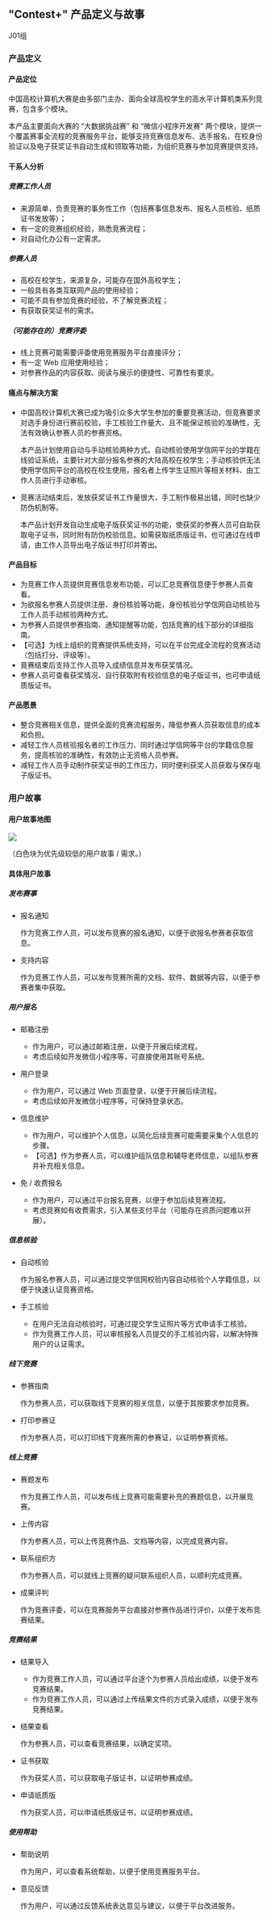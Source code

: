 ## "Contest+"  产品定义与故事

J01组

### 产品定义

#### 产品定位

中国高校计算机大赛是由多部门主办、面向全球高校学生的高水平计算机类系列竞赛，包含多个模块。

本产品主要面向大赛的 “大数据挑战赛” 和 “微信小程序开发赛” 两个模块，提供一个覆盖赛事全流程的竞赛服务平台，能够支持竞赛信息发布、选手报名、在校身份验证以及电子获奖证书自动生成和领取等功能，为组织竞赛与参加竞赛提供支持。



#### 干系人分析

##### 竞赛工作人员

- 来源简单，负责竞赛的事务性工作（包括赛事信息发布、报名人员核验、纸质证书发放等）；
- 有一定的竞赛组织经验，熟悉竞赛流程；
- 对自动化办公有一定需求。

##### 参赛人员

- 高校在校学生，来源复杂，可能存在国外高校学生；
- 一般具有各类互联网产品的使用经验；
- 可能不具有参加竞赛的经验，不了解竞赛流程；
- 有获取获奖证书的需求。

##### （可能存在的）竞赛评委

- 线上竞赛可能需要评委使用竞赛服务平台直接评分；
- 有一定 Web 应用使用经验；
- 对参赛作品的内容获取、阅读与展示的便捷性、可靠性有要求。



#### 痛点与解决方案

- 中国高校计算机大赛已成为吸引众多大学生参加的重要竞赛活动，但竞赛要求对选手身份进行赛前校验，手工核验工作量大、且不能保证核验的准确性，无法有效确认参赛人员的参赛资格。

    本产品计划使用自动与手动核验两种方式。自动核验使用学信网平台的学籍在线验证系统，主要针对大部分报名参赛的大陆高校在校学生；手动核验供无法使用学信网平台的高校在校生使用，报名者上传学生证照片等相关材料、由工作人员进行手动审核。

- 竞赛活动结束后，发放获奖证书工作量很大，手工制作极易出错，同时也缺少防伪机制等。

    本产品计划开发自动生成电子版获奖证书的功能，使获奖的参赛人员可自助获取电子证书，同时附有防伪校验信息。如需获取纸质版证书，也可通过在线申请，由工作人员导出电子版证书打印并寄出。



#### 产品目标

- 为竞赛工作人员提供竞赛信息发布功能，可以汇总竞赛信息便于参赛人员查看。
- 为欲报名参赛人员提供注册、身份核验等功能，身份核验分学信网自动核验与工作人员手动核验两种方式。
- 为参赛人员提供参赛指南、通知提醒等功能，包括竞赛的线下部分的详细指南。
- 【可选】为线上组织的竞赛提供系统支持，可以在平台完成全流程的竞赛活动（包括打分、评级等）。
- 竟赛结束后支持工作人员导入成绩信息并发布获奖情况。
- 参赛人员可查看获奖情况、自行获取附有校验信息的电子版证书，也可申请纸质版证书。



#### 产品愿景

- 整合竞赛相关信息，提供全面的竞赛流程服务，降低参赛人员获取信息的成本和负担。
- 减轻工作人员核验报名者的工作压力、同时通过学信网等平台的学籍信息服务，提高核验的准确性，有效防止无资格人员参赛。
- 减轻工作人员手动制作获奖证书的工作压力，同时便利获奖人员获取与保存电子版证书。



### 用户故事

#### 用户故事地图

![](map.png)

（白色块为优先级较低的用户故事 / 需求。）



#### 具体用户故事

##### 发布赛事

- 报名通知

    作为竞赛工作人员，可以发布竞赛的报名通知，以便于欲报名参赛者获取信息。

- 支持内容

    作为竞赛工作人员，可以发布竞赛所需的文档、软件、数据等内容，以便于参赛者集中获取。

    

##### 用户报名

- 邮箱注册

    - 作为用户，可以通过邮箱注册，以便于开展后续流程。
    - 考虑后续如开发微信小程序等，可直接使用其账号系统。
- 用户登录

    - 作为用户，可以通过 Web 页面登录，以便于开展后续流程。
    - 考虑后续如开发微信小程序等，可保持登录状态。
- 信息维护

    - 作为用户，可以维护个人信息，以简化后续竞赛可能需要采集个人信息的步骤。
    - 【可选】作为参赛人员，可以维护组队信息和辅导老师信息，以组队参赛并补充相关信息。
- 免 / 收费报名
    - 作为用户，可以通过平台报名竞赛，以便于参加后续竞赛流程。
    - 考虑竞赛如有收费需求，引入某些支付平台（可能存在资质问题难以开展）。



##### 信息核验

- 自动核验

    作为报名参赛人员，可以通过提交学信网校验内容自动核验个人学籍信息，以便于快速认证竞赛资格。

- 手工核验

    - 在用户无法自动核验时，可通过提交学生证照片等方式申请手工核验。
    - 作为竞赛工作人员，可以审核报名人员提交的手工核验内容，以解决特殊用户的认证需求。



##### 线下竞赛

- 参赛指南

    作为参赛人员，可以获取线下竞赛的相关信息，以便于其按要求参加竞赛。

- 打印参赛证

    作为参赛人员，可以打印线下竞赛所需的参赛证，以证明参赛资格。



##### 线上竞赛

- 赛题发布

    作为竞赛工作人员，可以发布线上竞赛可能需要补充的赛题信息，以开展竞赛。

- 上传内容

    作为参赛人员，可以上传竞赛作品、文档等内容，以完成竞赛内容。

- 联系组织方

    作为参赛人员，可以就线上竞赛的疑问联系组织人员，以顺利完成竞赛。

- 成果评判

    作为竞赛评委，可以在竞赛服务平台直接对参赛作品进行评价，以便于发布竞赛结果。



##### 竞赛结果

- 结果导入

    - 作为竞赛工作人员，可以通过平台逐个为参赛人员给出成绩，以便于发布竞赛结果。
    - 作为竞赛工作人员，可以通过上传结果文件的方式录入成绩，以便于发布竞赛结果。

- 结果查看

    作为参赛人员，可以查看竞赛结果，以确定奖项。

- 证书获取

    作为获奖人员，可以获取电子版证书，以证明参赛成绩。

- 申请纸质版

    作为获奖人员，可以申请纸质版证书，以证明参赛成绩。



##### 使用帮助

- 帮助说明

    作为用户，可以查看系统帮助，以便于使用竞赛服务平台。

- 意见反馈

    作为用户，可以通过反馈系统表达意见与建议，以便于平台改进服务。